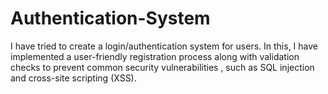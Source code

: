 # Authentication-System
I have tried to create a login/authentication system for users. In this, I have implemented a user-friendly registration process along with validation checks to prevent common security vulnerabilities , such as SQL injection and cross-site scripting (XSS).
